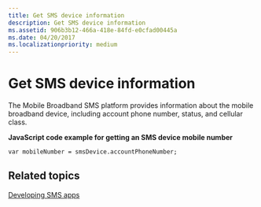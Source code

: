 ```yaml
---
title: Get SMS device information
description: Get SMS device information
ms.assetid: 906b3b12-466a-418e-84fd-e0cfad00445a
ms.date: 04/20/2017
ms.localizationpriority: medium
---
```


# Get SMS device information


The Mobile Broadband SMS platform provides information about the mobile broadband device, including account phone number, status, and cellular class.

**JavaScript code example for getting an SMS device mobile number**

``` syntax
var mobileNumber = smsDevice.accountPhoneNumber;
```

## <span id="related_topics"></span>Related topics


[Developing SMS apps](developing-sms-apps.md)

 

 







